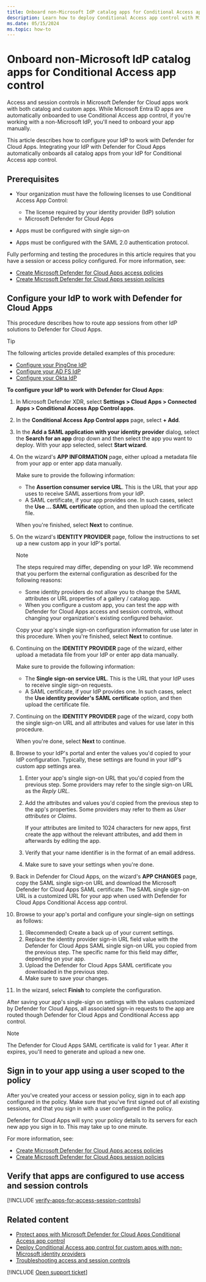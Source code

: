 ```yaml
---
title: Onboard non-Microsoft IdP catalog apps for Conditional Access app control | Microsoft Defender for Cloud Apps
description: Learn how to deploy Conditional Access app control with Microsoft Defender for Cloud Apps, for catalog apps with a non-Microsoft IdP.
ms.date: 05/15/2024
ms.topic: how-to
---
```


# Onboard non-Microsoft IdP catalog apps for Conditional Access app control



Access and session controls in Microsoft Defender for Cloud apps work with both catalog and custom apps. While Microsoft Entra ID apps are automatically onboarded to use Conditional Access app control, if you're working with a non-Microsoft IdP, you'll need to onboard your app manually.

This article describes how to configure your IdP to work with Defender for Cloud Apps. Integrating your IdP with Defender for Cloud Apps automatically onboards all catalog apps from your IdP for Conditional Access app control.

## Prerequisites

- Your organization must have the following licenses to use Conditional Access App Control:

  - The license required by your identity provider (IdP) solution
  - Microsoft Defender for Cloud Apps

- Apps must be configured with single sign-on
- Apps must be configured with the SAML 2.0 authentication protocol.

Fully performing and testing the procedures in this article requires that you have a session or access policy configured. For more information, see:

- [Create Microsoft Defender for Cloud Apps access policies](access-policy-aad.md)
- [Create Microsoft Defender for Cloud Apps session policies](session-policy-aad.md)

## Configure your IdP to work with Defender for Cloud Apps

This procedure describes how to route app sessions from other IdP solutions to Defender for Cloud Apps.

> [!TIP]
> The following articles provide detailed examples of this procedure:
> 
> - [Configure your PingOne IdP](proxy-idp-pingone.md)
> - [Configure your AD FS IdP](proxy-idp-adfs.md)
> - [Configure your Okta IdP](proxy-idp-okta.md)

**To configure your IdP to work with Defender for Cloud Apps**:

1. In Microsoft Defender XDR, select **Settings > Cloud Apps > Connected Apps > Conditional Access App Control apps**.

1. In the **Conditional Access App Control apps** page, select **+ Add**.

1. In the **Add a SAML application with your identity provider** dialog, select the **Search for an app** drop down and then select the app you want to deploy. With your app selected, select **Start wizard**.

1. On the wizard's **APP INFORMATION** page, either upload a metadata file from your app or enter app data manually.

    Make sure to provide the following information:

    - The **Assertion consumer service URL**. This is the URL that your app uses to receive SAML assertions from your IdP.
    - A SAML certificate, if your app provides one. In such cases, select the **Use ... SAML certificate** option, and then upload the certificate file.

    When you're finished, select **Next** to continue.

1. On the wizard's **IDENTITY PROVIDER** page, follow the instructions to set up a new custom app in your IdP's portal.

    > [!NOTE]
    > The steps required may differ, depending on your IdP. We recommend that you perform the external configuration as described for the following reasons:
    >
    > - Some identity providers do not allow you to change the SAML attributes or URL properties of a gallery / catalog app.
    > - When you configure a custom app, you can test the app with Defender for Cloud Apps access and session controls, without changing your organization's existing configured behavior.

    Copy your app's single sign-on configuration information for use later in this procedure. When you're finished, select **Next** to continue.

1. Continuing on the **IDENTITY PROVIDER** page of the wizard, either upload a metadata file from your IdP or enter app data manually.

    Make sure to provide the following information:

    - The **Single sign-on service URL**. This is the URL that your IdP uses to receive single sign-on requests.
    -  A SAML certificate, if your IdP provides one. In such cases, select the **Use identity provider's SAML certificate** option, and then upload the certificate file.

1. Continuing on the **IDENTITY PROVIDER** page of the wizard, copy both the single sign-on URL and all attributes and values for use later in this procedure.

    When you're done, select **Next** to continue.

1. Browse to your IdP's portal and enter the values you'd copied to your IdP configuration. Typically, these settings are found in your IdP's custom app settings area.

    1. Enter your app's single sign-on URL that you'd copied from the previous step. Some providers may refer to the single sign-on URL as the *Reply URL*.

    1. Add the attributes and values you'd copied from the previous step to the app's properties. Some providers may refer to them as *User attributes* or *Claims*.

        If your attributes are limited to 1024 characters for new apps, first create the app without the relevant attributes, and add them in afterwards by editing the app.

    1. Verify that your name identifier is in the format of an email address.

    1. Make sure to save your settings when you're done.

1. Back in Defender for Cloud Apps, on the wizard's **APP CHANGES** page, copy the SAML single sign-on URL and download the Microsoft Defender for Cloud Apps SAML certificate. The SAML single sign-on URL is a customized URL for your app when used with Defender for Cloud Apps Conditional Access app control.

1. Browse to your app's portal and configure your single-sign on settings as follows:

    1. (Recommended) Create a back up of your current settings.
    1. Replace the identity provider sign-in URL field value with the Defender for Cloud Apps SAML single sign-on URL you copied from the previous step. The specific name for this field may differ, depending on your app.
    1. Upload the Defender for Cloud Apps SAML certificate you downloaded in the previous step.
    1. Make sure to save your changes.

1. In the wizard, select **Finish** to complete the configuration.

After saving your app's single-sign on settings with the values customized by Defender for Cloud Apps, all associated sign-in requests to the app are routed though Defender for Cloud Apps and Conditional Access app control.

> [!NOTE]
> The Defender for Cloud Apps SAML certificate is valid for 1 year. After it expires, you'll need to generate and upload a new one.

## Sign in to your app using a user scoped to the policy<a name="sign-in-scoped"></a>

After you've created your access or session policy, sign in to each app configured in the policy. Make sure that you've first signed out of all existing sessions, and that you sign in with a user configured in the policy.

Defender for Cloud Apps will sync your policy details to its servers for each new app you sign in to. This may take up to one minute.

For more information, see:

- [Create Microsoft Defender for Cloud Apps access policies](access-policy-aad.md)
- [Create Microsoft Defender for Cloud Apps session policies](session-policy-aad.md)


## Verify that apps are configured to use access and session controls<a name="portal"></a>

[!INCLUDE [verify-apps-for-access-session-controls](includes/verify-apps-for-access-session-controls.md)]

## Related content

- [Protect apps with Microsoft Defender for Cloud Apps Conditional Access app control](proxy-intro-aad.md)
- [Deploy Conditional Access app control for custom apps with non-Microsoft identity providers](proxy-deployment-any-app-idp.md)
- [Troubleshooting access and session controls](troubleshooting-proxy.md)

[!INCLUDE [Open support ticket](includes/support.md)]
